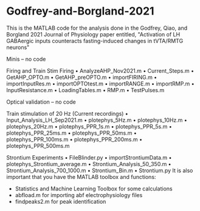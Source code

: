 # Godfrey-and-Borgland-2021
This is the MATLAB code for the analysis done in the Godfrey, Qiao, and Borgland 2021 Journal of Physiology paper entitled, "Activation of LH GABAergic inputs counteracts fasting-induced changes in tVTA/RMTG neurons"

Minis – no code

Firing and Train Stim Firing
•	AnalyzeAHP_Nov2021.m
•	Current_Steps.m
•	GetAHP_OPTO.m
•	GetAHP_preOPTO.m
•	importFIRING.m
•	importInputRes.m
•	importOPTOtest.m
•	importRANGE.m
•	importRMP.m
•	InputResistance.m
•	LoadingTables.m
•	RMP.m
•	TestPulses.m

Optical validation – no code

Train stimulation of 20 Hz (Current recordings)
•	Input_Analysis_LH_Sep2021.m
•	plotephys_5Hz.m
•	plotephys_10Hz.m
•	plotephys_20Hz.m
•	plotephys_PPR_1s.m
•	plotephys_PPR_5s.m
•	plotephys_PPR_25ms.m
•	plotephys_PPR_50ms.m
•	plotephys_PPR_100ms.m
•	plotephys_PPR_200ms.m
•	plotephys_PPR_500ms.m

Strontium Experiments
•	FileBlinder.py
•	importStrontiumData.m
•	plotephys_Strontium_average.m
•	Strontium_Analysis_50_350.m
•	Strontium_Analysis_700_1000.m
•	Strontium_Bin.m
•	Strontium.py
It is also important that you have the MATLAB toolbox and functions:
-	Statistics and Machine Learning Toolbox for some calculations
-	abfload.m for importing abf electrophysiology files
-	findpeaks2.m for peak identification
